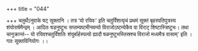 +++
title = "044"

+++
चतुर्थेऽनुवाके षट् सूक्तानि । तत्र ‘यो रयिवः' इति चतुर्विंशत्यृचं प्रथमं सूक्तं बृहस्पतिपुत्रस्य शंयोरार्षमैन्द्रम् । आदितः षडनुष्टुभः सप्तम्यष्टमीनवम्यो विराजोऽष्टम्येकैव वा विराट् शिष्टास्त्रिष्टुभः। तथा चानुक्रान्तं-- यो रयिवश्चतुर्विंशतिः शंयुर्बार्हस्पत्यो ह्यादौ षळनुष्टुभस्तिस्रश्च विराजो मध्यमैत्र वासाम्' इति । गतः सूक्तविनियोगः ।।